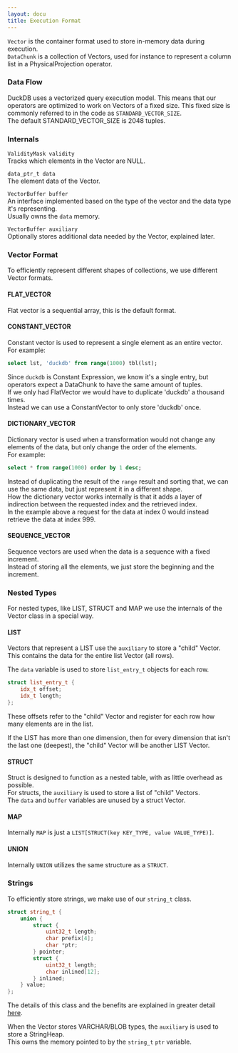 ```yaml
---
layout: docu
title: Execution Format
---
```


`Vector` is the container format used to store in-memory data during execution.  
`DataChunk` is a collection of Vectors, used for instance to represent a column list in a PhysicalProjection operator.

### Data Flow

DuckDB uses a vectorized query execution model. This means that our operators are optimized to work on Vectors of a fixed size.
This fixed size is commonly referred to in the code as `STANDARD_VECTOR_SIZE`.  
The default STANDARD_VECTOR_SIZE is 2048 tuples.

### Internals

`ValidityMask validity`  
Tracks which elements in the Vector are NULL.  

`data_ptr_t data`  
The element data of the Vector.  

`VectorBuffer buffer`  
An interface implemented based on the type of the vector and the data type it's representing.  
Usually owns the `data` memory.  

`VectorBuffer auxiliary`  
Optionally stores additional data needed by the Vector, explained later.  


### Vector Format

To efficiently represent different shapes of collections, we use different Vector formats.

#### FLAT_VECTOR

Flat vector is a sequential array, this is the default format.

#### CONSTANT_VECTOR

Constant vector is used to represent a single element as an entire vector.  
For example:  
```sql
select lst, 'duckdb' from range(1000) tbl(lst);
```
Since `duckdb` is Constant Expression, we know it's a single entry, but operators expect a DataChunk to have the same amount of tuples.  
If we only had FlatVector we would have to duplicate 'duckdb' a thousand times.  
Instead we can use a ConstantVector to only store 'duckdb' once.

#### DICTIONARY_VECTOR

Dictionary vector is used when a transformation would not change any elements of the data, but only change the order of the elements.  
For example:  
```sql
select * from range(1000) order by 1 desc;
```
Instead of duplicating the result of the `range` result and sorting that, we can use the same data, but just represent it in a different shape.  
How the dictionary vector works internally is that it adds a layer of indirection between the requested index and the retrieved index.  
In the example above a request for the data at index 0 would instead retrieve the data at index 999.

#### SEQUENCE_VECTOR

Sequence vectors are used when the data is a sequence with a fixed increment.  
Instead of storing all the elements, we just store the beginning and the increment.

### Nested Types

For nested types, like LIST, STRUCT and MAP we use the internals of the Vector class in a special way.

#### LIST
Vectors that represent a LIST use the `auxiliary` to store a "child" Vector.  
This contains the data for the entire list Vector (all rows).  

The `data` variable is used to store `list_entry_t` objects for each row.
```c++
struct list_entry_t {
	idx_t offset;
	idx_t length;
};
```
These offsets refer to the "child" Vector and register for each row how many elements are in the list.

If the LIST has more than one dimension, then for every dimension that isn't the last one (deepest), the "child" Vector will be another LIST Vector.

#### STRUCT
Struct is designed to function as a nested table, with as little overhead as possible.  
For structs, the `auxiliary` is used to store a list of "child" Vectors.  
The `data` and `buffer` variables are unused by a struct Vector.

#### MAP
Internally `MAP` is just a `LIST[STRUCT(key KEY_TYPE, value VALUE_TYPE)]`.

#### UNION
Internally `UNION` utilizes the same structure as a `STRUCT`.

### Strings

To efficiently store strings, we make use of our `string_t` class.
```c++
struct string_t {
	union {
		struct {
			uint32_t length;
			char prefix[4];
			char *ptr;
		} pointer;
		struct {
			uint32_t length;
			char inlined[12];
		} inlined;
	} value;
};
```
The details of this class and the benefits are explained in greater detail [here](https://github.com/duckdb/duckdb/pull/431).  

When the Vector stores VARCHAR/BLOB types, the `auxiliary` is used to store a StringHeap.  
This owns the memory pointed to by the `string_t` `ptr` variable.
